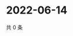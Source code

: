 # 2022-06-14

共 0 条

<!-- BEGIN WEIBO -->
<!-- 最后更新时间 Tue Jun 14 2022 11:01:37 GMT+0800 (China Standard Time) -->

<!-- END WEIBO -->
